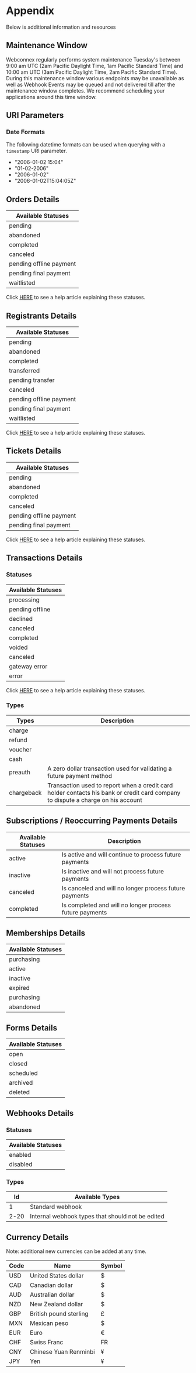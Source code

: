 # Appendix

Below is additional information and resources

## Maintenance Window

Webconnex regularly performs system maintenance Tuesday's between 9:00 am UTC (2am Pacific Daylight Time, 1am Pacific Standard Time) and 10:00 am UTC (3am Pacific Daylight Time, 2am Pacific Standard Time). During this maintenance window various endpoints may be unavailable as well as Webhook Events may be queued and not delivered till after the maintenance window completes. We recommend scheduling your applications around this time window.

## URI Parameters

### Date Formats

The following datetime formats can be used when querying with a `timestamp` URI parameter.

- "2006-01-02 15:04"
- "01-02-2006"
- "2006-01-02"
- "2006-01-02T15:04:05Z"

## Orders Details

| Available Statuses
| -----------------------
| pending
| abandoned
| completed
| canceled
| pending offline payment
| pending final payment
| waitlisted

Click [HERE](http://help.regfox.com/article/973-registration-statuses-explained) to see a help article explaining these statuses.

## Registrants Details

| Available Statuses
| -----------------------
| pending
| abandoned
| completed
| transferred
| pending transfer
| canceled
| pending offline payment
| pending final payment
| waitlisted

Click [HERE](http://help.regfox.com/article/973-registration-statuses-explained) to see a help article explaining these statuses.

## Tickets Details

| Available Statuses
| -----------------------
| pending
| abandoned
| completed
| canceled
| pending offline payment
| pending final payment

Click [HERE](http://help.ticketspice.com/article/501-order-statuses-explained) to see a help article explaining these statuses.

## Transactions Details

### Statuses

| Available Statuses
| ------------------
| processing
| pending offline
| declined
| canceled
| completed
| voided
| canceled
| gateway error
| error

Click [HERE](http://help.regfox.com/article/972-transaction-statuses-explained) to see a help article explaining these statuses.

### Types

| Types | Description
| -------------	| -------------------------------------------------------
| charge				|
| refund				|
| voucher				|
| cash					|
| preauth				| A zero dollar transaction used for validating a future payment method
| chargeback		| Transaction used to report when a credit card holder contacts his bank or credit card company to dispute a charge on his account

## Subscriptions / Reoccurring Payments Details

Available Statuses | Description
------------------ | -------------------------------------------------------
active             | Is active and will continue to process future payments
inactive           | Is inactive and will not process future payments
canceled           | Is canceled and will no longer process future payments
completed          | Is completed and will no longer process future payments

## Memberships Details

| Available Statuses
| ------------------
| purchasing
| active
| inactive
| expired
| purchasing
| abandoned

## Forms Details

| Available Statuses
| ------------------
| open
| closed
| scheduled
| archived
| deleted

## Webhooks Details

### Statuses

| Available Statuses
| ------------------
| enabled
| disabled

### Types

Id   | Available Types
---- | ------------------------------------------------
1    | Standard webhook
2-20 | Internal webhook types that should not be edited

## Currency Details

Note: additional new currencies can be added at any time.

Code | Name                                    | Symbol
---- | --------------------------------------- | ------
USD  | United States dollar                    | $
CAD  | Canadian dollar                         | $
AUD  | Australian dollar                       | $
NZD  | New Zealand dollar                      | $
GBP  | British pound sterling                  | £
MXN  | Mexican peso                            | $
EUR  | Euro                                    | €
CHF  | Swiss Franc                             | FR
CNY  | Chinese Yuan Renminbi                   | ¥
JPY  | Yen  	                                 | ¥
